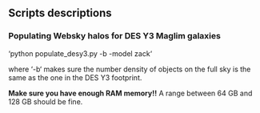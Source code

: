 ## Scripts descriptions


### Populating Websky halos for DES Y3 Maglim galaxies

‘python populate_desy3.py -b -model zack‘

where ‘-b‘ makes sure the number density of objects on the full sky is the same as the one in the DES Y3 footprint.


**Make sure you have enough RAM memory!!** A range between 64 GB and 128 GB should be fine.

